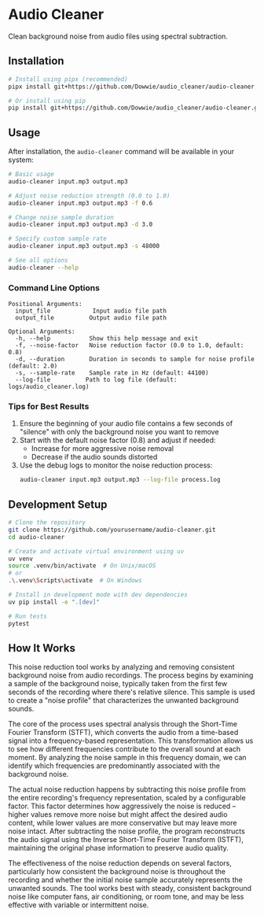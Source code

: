 # Audio Cleaner

Clean background noise from audio files using spectral subtraction.

## Installation

```bash
# Install using pipx (recommended)
pipx install git+https://github.com/Dowwie/audio_cleaner/audio-cleaner.git

# Or install using pip
pip install git+https://github.com/Dowwie/audio_cleaner/audio-cleaner.git
```

## Usage

After installation, the `audio-cleaner` command will be available in your system:

```bash
# Basic usage
audio-cleaner input.mp3 output.mp3

# Adjust noise reduction strength (0.0 to 1.0)
audio-cleaner input.mp3 output.mp3 -f 0.6

# Change noise sample duration
audio-cleaner input.mp3 output.mp3 -d 3.0

# Specify custom sample rate
audio-cleaner input.mp3 output.mp3 -s 48000

# See all options
audio-cleaner --help
```

### Command Line Options

```
Positional Arguments:
  input_file            Input audio file path
  output_file          Output audio file path

Optional Arguments:
  -h, --help           Show this help message and exit
  -f, --noise-factor   Noise reduction factor (0.0 to 1.0, default: 0.8)
  -d, --duration       Duration in seconds to sample for noise profile (default: 2.0)
  -s, --sample-rate    Sample rate in Hz (default: 44100)
  --log-file          Path to log file (default: logs/audio_cleaner.log)
```

### Tips for Best Results

1. Ensure the beginning of your audio file contains a few seconds of "silence" with only the background noise you want to remove
2. Start with the default noise factor (0.8) and adjust if needed:
   - Increase for more aggressive noise removal
   - Decrease if the audio sounds distorted
3. Use the debug logs to monitor the noise reduction process:
   ```bash
   audio-cleaner input.mp3 output.mp3 --log-file process.log
   ```

## Development Setup

```bash
# Clone the repository
git clone https://github.com/yourusername/audio-cleaner.git
cd audio-cleaner

# Create and activate virtual environment using uv
uv venv
source .venv/bin/activate  # On Unix/macOS
# or
.\.venv\Scripts\activate  # On Windows

# Install in development mode with dev dependencies
uv pip install -e ".[dev]"

# Run tests
pytest
```

## How It Works

This noise reduction tool works by analyzing and removing consistent background noise from audio recordings. The process begins by examining a sample of the background noise, typically taken from the first few seconds of the recording where there's relative silence. This sample is used to create a "noise profile" that characterizes the unwanted background sounds.

The core of the process uses spectral analysis through the Short-Time Fourier Transform (STFT), which converts the audio from a time-based signal into a frequency-based representation. This transformation allows us to see how different frequencies contribute to the overall sound at each moment. By analyzing the noise sample in this frequency domain, we can identify which frequencies are predominantly associated with the background noise.

The actual noise reduction happens by subtracting this noise profile from the entire recording's frequency representation, scaled by a configurable factor. This factor determines how aggressively the noise is reduced – higher values remove more noise but might affect the desired audio content, while lower values are more conservative but may leave more noise intact. After subtracting the noise profile, the program reconstructs the audio signal using the Inverse Short-Time Fourier Transform (ISTFT), maintaining the original phase information to preserve audio quality.

The effectiveness of the noise reduction depends on several factors, particularly how consistent the background noise is throughout the recording and whether the initial noise sample accurately represents the unwanted sounds. The tool works best with steady, consistent background noise like computer fans, air conditioning, or room tone, and may be less effective with variable or intermittent noise.
